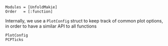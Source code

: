 ```@autodocs
Modules = [UnfoldMakie]
Order   = [:function]
```

Internally, we use a `PlotConfig` struct to keep track of common plot options, in order to have a similar API to all functions

```@docs
PlotConfig
PCPTicks
```